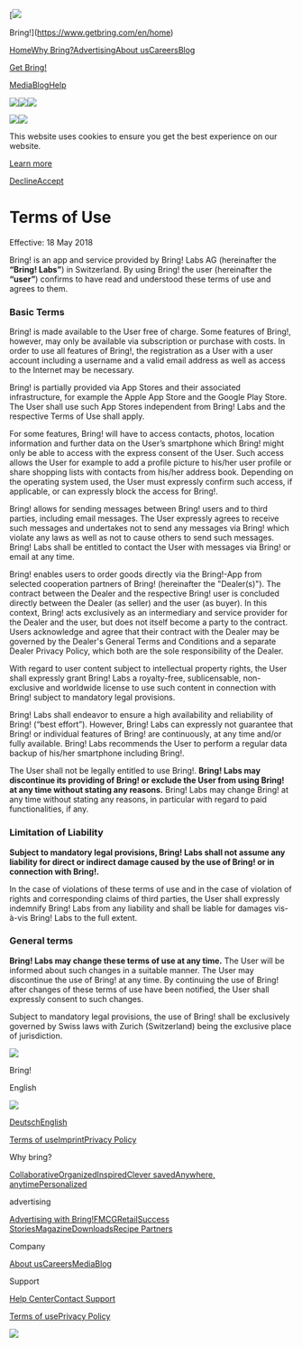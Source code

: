 [![](https://cdn.prod.website-files.com/5fbe6548a005d56f0dd39a2e/5fc24a65f7e1555200865e1b_bring-logo.svg)

Bring!](https://www.getbring.com/en/home)

[Home](https://www.getbring.com/en/home)[Why Bring?](https://www.getbring.com/en/why-bring)[Advertising](https://www.getbring.com/en/advertising/home)[About us](https://www.getbring.com/en/about-us)[Careers](https://www.getbring.com/en/careers)[Blog](https://www.getbring.com/en/blog)

[Get Bring!](https://go.getbring.com/?link=https%3A%2F%2Fdeeplink.getbring.com%2Fview%2Fmain%3Fbring_source%3DbringWebsite%26bring_medium%3Dwebsite%26bring_campaign%3Ddownload&apn=ch.publisheria.bring&isi=580669177&ibi=ch.publisheria.bring&si=https%3A%2F%2Flh3.googleusercontent.com%2FHDH9pYi8m3Rh8bBEkoIttioFTBsPNE6vmHQB3SajXTFtB0VZ31unKWttb2txE7K-S80%253Ds360-rw&utm_source=bringWebsite&utm_medium=website&utm_campaign=download&ct=bringWebsite_download&pt=1105365&ofl=https%3A%2F%2Fweb.getbring.com%3Futm_source%3DbringWebsite%26utm_medium%3Dwebsite%26utm_campaign%3Ddownload)

[Media](https://www.getbring.com/en/media)[Blog](https://www.getbring.com/en/blog)[Help](https://www.getbring.com/en/help-center)

[![](https://cdn.prod.website-files.com/5fbe6548a005d56f0dd39a2e/5fccde37a0230055a8b4eae2_twitter.svg)](https://twitter.com/GetBring)[![](https://cdn.prod.website-files.com/5fbe6548a005d56f0dd39a2e/5fccde31c7cf1dfbcbb0f9de_instagram.svg)](https://www.instagram.com/bringapp/)[![](https://cdn.prod.website-files.com/5fbe6548a005d56f0dd39a2e/5fccde311d0e599300c0137c_facebook.svg)](https://www.facebook.com/GetBring)

![](https://cdn.prod.website-files.com/5fbe6548a005d56f0dd39a2e/5fca74ddb970478c0c4c3763_menu-svg.svg)![](https://cdn.prod.website-files.com/5fbe6548a005d56f0dd39a2e/5fca74ddb970478c0c4c3763_menu-svg.svg)

This website uses cookies to ensure you get the best experience on our website.[](#)  

[Learn more](https://www.getbring.com/en/privacy-policy)

[Decline](#)[Accept](#)

Terms of Use
============

Effective: 18 May 2018

Bring! is an app and service provided by Bring! Labs AG (hereinafter the **“Bring! Labs”**) in Switzerland. By using Bring! the user (hereinafter the **“user”**) confirms to have read and understood these terms of use and agrees to them.

### Basic Terms

Bring! is made available to the User free of charge. Some features of Bring!, however, may only be available via subscription or purchase with costs. In order to use all features of Bring!, the registration as a User with a user account including a username and a valid email address as well as access to the Internet may be necessary.  
  
Bring! is partially provided via App Stores and their associated infrastructure, for example the Apple App Store and the Google Play Store. The User shall use such App Stores independent from Bring! Labs and the respective Terms of Use shall apply.  
  
For some features, Bring! will have to access contacts, photos, location information and further data on the User’s smartphone which Bring! might only be able to access with the express consent of the User. Such access allows the User for example to add a profile picture to his/her user profile or share shopping lists with contacts from his/her address book. Depending on the operating system used, the User must expressly confirm such access, if applicable, or can expressly block the access for Bring!.  
  
Bring! allows for sending messages between Bring! users and to third parties, including email messages. The User expressly agrees to receive such messages and undertakes not to send any messages via Bring! which violate any laws as well as not to cause others to send such messages. Bring! Labs shall be entitled to contact the User with messages via Bring! or email at any time.  
  
Bring! enables users to order goods directly via the Bring!-App from selected cooperation partners of Bring! (hereinafter the "Dealer(s)"). The contract between the Dealer and the respective Bring! user is concluded directly between the Dealer (as seller) and the user (as buyer). In this context, Bring! acts exclusively as an intermediary and service provider for the Dealer and the user, but does not itself become a party to the contract. Users acknowledge and agree that their contract with the Dealer may be governed by the Dealer's General Terms and Conditions and a separate Dealer Privacy Policy, which both are the sole responsibility of the Dealer.  
  
With regard to user content subject to intellectual property rights, the User shall expressly grant Bring! Labs a royalty-free, sublicensable, non-exclusive and worldwide license to use such content in connection with Bring! subject to mandatory legal provisions.  
  
Bring! Labs shall endeavor to ensure a high availability and reliability of Bring! (“best effort”). However, Bring! Labs can expressly not guarantee that Bring! or individual features of Bring! are continuously, at any time and/or fully available. Bring! Labs recommends the User to perform a regular data backup of his/her smartphone including Bring!.  
  
The User shall not be legally entitled to use Bring!. **Bring! Labs may discontinue its providing of Bring! or exclude the User from using Bring! at any time without stating any reasons.** Bring! Labs may change Bring! at any time without stating any reasons, in particular with regard to paid functionalities, if any.

### Limitation of Liability

**Subject to mandatory legal provisions, Bring! Labs shall not assume any liability for direct or indirect damage caused by the use of Bring! or in connection with Bring!.**

In the case of violations of these terms of use and in the case of violation of rights and corresponding claims of third parties, the User shall expressly indemnify Bring! Labs from any liability and shall be liable for damages vis-à-vis Bring! Labs to the full extent.

### General terms

**Bring! Labs may change these terms of use at any time.** The User will be informed about such changes in a suitable manner. The User may discontinue the use of Bring! at any time. By continuing the use of Bring! after changes of these terms of use have been notified, the User shall expressly consent to such changes.

Subject to mandatory legal provisions, the use of Bring! shall be exclusively governed by Swiss laws with Zurich (Switzerland) being the exclusive place of jurisdiction.

![](https://cdn.prod.website-files.com/5fbe6548a005d56f0dd39a2e/5fc24a65f7e1555200865e1b_bring-logo.svg)

Bring!

English

![](https://cdn.prod.website-files.com/5fbe6548a005d56f0dd39a2e/5fc28d8ab30cf922f18126a7_language-chevron.svg)

[Deutsch](https://www.getbring.com/de/nutzungsbedingungen)[English](#)

[Terms of use](https://www.getbring.com/en/terms-of-use)[Imprint](https://www.getbring.com/en/imprint)[Privacy Policy](https://www.getbring.com/en/privacy-policy)

Why bring?

[Collaborative](https://www.getbring.com/en/features/collaborative)[Organized](https://www.getbring.com/en/features/organized)[Inspired](https://www.getbring.com/en/features/inspired)[Clever saved](https://www.getbring.com/en/features/clever-saved)[Anywhere, anytime](https://www.getbring.com/en/features/anywhere-anytime)[Personalized](https://www.getbring.com/en/features/personalized)

advertising

[Advertising with Bring!](https://www.getbring.com/en/advertising/home)[FMCG](https://www.getbring.com/de/advertising/fmcg)[Retail](https://www.getbring.com/en/advertising/retail)[Success Stories](https://www.getbring.com/en/advertising/success-stories)[Magazine](https://www.getbring.com/en/advertising/magazine)[Downloads](https://www.getbring.com/en/advertising/downloads)[Recipe Partners](https://www.getbring.com/en/advertising/recipe-partners)

Company

[About us](https://www.getbring.com/en/about-us)[Careers](https://www.getbring.com/en/careers)[Media](https://www.getbring.com/en/media)[Blog](https://www.getbring.com/en/blog)

Support

[Help Center](https://www.getbring.com/en/help-center)[Contact Support](https://getbring.com/en/help-center/#contact)

[Terms of use](https://www.getbring.com/en/terms-of-use)[Privacy Policy](https://www.getbring.com/en/privacy-policy)

![](https://cdn.prod.website-files.com/5fbe6548a005d56f0dd39a2e/5fc24a65f7e1555200865e1b_bring-logo.svg)